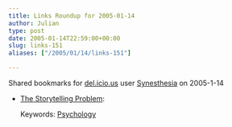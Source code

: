 ```yaml
---
title: Links Roundup for 2005-01-14
author: Julian
type: post
date: 2005-01-14T22:59:00+00:00
slug: links-151 
aliases: ["/2005/01/14/links-151"]

---
```

Shared bookmarks for [del.icio.us][1] user  [Synesthesia][2] on 2005-1-14

  * [The Storytelling Problem][3]:
   
    Keywords: [Psychology][4]

 [1]: https://del.icio.us/
 [2]: https://del.icio.us/synesthesia
 [3]: https://www.elearningpost.com/archives/007025.asp "https://www.elearningpost.com/archives/007025.asp"
 [4]: https://del.icio.us/synesthesia/Psychology